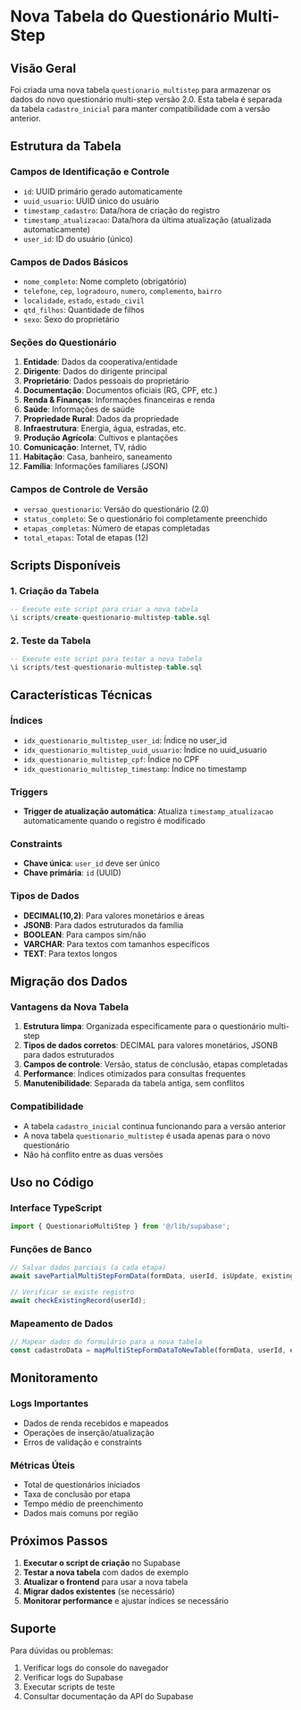 # Nova Tabela do Questionário Multi-Step

## Visão Geral

Foi criada uma nova tabela `questionario_multistep` para armazenar os dados do novo questionário multi-step versão 2.0. Esta tabela é separada da tabela `cadastro_inicial` para manter compatibilidade com a versão anterior.

## Estrutura da Tabela

### Campos de Identificação e Controle
- `id`: UUID primário gerado automaticamente
- `uuid_usuario`: UUID único do usuário
- `timestamp_cadastro`: Data/hora de criação do registro
- `timestamp_atualizacao`: Data/hora da última atualização (atualizada automaticamente)
- `user_id`: ID do usuário (único)

### Campos de Dados Básicos
- `nome_completo`: Nome completo (obrigatório)
- `telefone`, `cep`, `logradouro`, `numero`, `complemento`, `bairro`
- `localidade`, `estado`, `estado_civil`
- `qtd_filhos`: Quantidade de filhos
- `sexo`: Sexo do proprietário

### Seções do Questionário
1. **Entidade**: Dados da cooperativa/entidade
2. **Dirigente**: Dados do dirigente principal
3. **Proprietário**: Dados pessoais do proprietário
4. **Documentação**: Documentos oficiais (RG, CPF, etc.)
5. **Renda & Finanças**: Informações financeiras e renda
6. **Saúde**: Informações de saúde
7. **Propriedade Rural**: Dados da propriedade
8. **Infraestrutura**: Energia, água, estradas, etc.
9. **Produção Agrícola**: Cultivos e plantações
10. **Comunicação**: Internet, TV, rádio
11. **Habitação**: Casa, banheiro, saneamento
12. **Família**: Informações familiares (JSON)

### Campos de Controle de Versão
- `versao_questionario`: Versão do questionário (2.0)
- `status_completo`: Se o questionário foi completamente preenchido
- `etapas_completas`: Número de etapas completadas
- `total_etapas`: Total de etapas (12)

## Scripts Disponíveis

### 1. Criação da Tabela
```sql
-- Execute este script para criar a nova tabela
\i scripts/create-questionario-multistep-table.sql
```

### 2. Teste da Tabela
```sql
-- Execute este script para testar a nova tabela
\i scripts/test-questionario-multistep-table.sql
```

## Características Técnicas

### Índices
- `idx_questionario_multistep_user_id`: Índice no user_id
- `idx_questionario_multistep_uuid_usuario`: Índice no uuid_usuario
- `idx_questionario_multistep_cpf`: Índice no CPF
- `idx_questionario_multistep_timestamp`: Índice no timestamp

### Triggers
- **Trigger de atualização automática**: Atualiza `timestamp_atualizacao` automaticamente quando o registro é modificado

### Constraints
- **Chave única**: `user_id` deve ser único
- **Chave primária**: `id` (UUID)

### Tipos de Dados
- **DECIMAL(10,2)**: Para valores monetários e áreas
- **JSONB**: Para dados estruturados da família
- **BOOLEAN**: Para campos sim/não
- **VARCHAR**: Para textos com tamanhos específicos
- **TEXT**: Para textos longos

## Migração dos Dados

### Vantagens da Nova Tabela
1. **Estrutura limpa**: Organizada especificamente para o questionário multi-step
2. **Tipos de dados corretos**: DECIMAL para valores monetários, JSONB para dados estruturados
3. **Campos de controle**: Versão, status de conclusão, etapas completadas
4. **Performance**: Índices otimizados para consultas frequentes
5. **Manutenibilidade**: Separada da tabela antiga, sem conflitos

### Compatibilidade
- A tabela `cadastro_inicial` continua funcionando para a versão anterior
- A nova tabela `questionario_multistep` é usada apenas para o novo questionário
- Não há conflito entre as duas versões

## Uso no Código

### Interface TypeScript
```typescript
import { QuestionarioMultiStep } from '@/lib/supabase';
```

### Funções de Banco
```typescript
// Salvar dados parciais (a cada etapa)
await savePartialMultiStepFormData(formData, userId, isUpdate, existingUuid);

// Verificar se existe registro
await checkExistingRecord(userId);
```

### Mapeamento de Dados
```typescript
// Mapear dados do formulário para a nova tabela
const cadastroData = mapMultiStepFormDataToNewTable(formData, userId, existingUuid, isUpdate);
```

## Monitoramento

### Logs Importantes
- Dados de renda recebidos e mapeados
- Operações de inserção/atualização
- Erros de validação e constraints

### Métricas Úteis
- Total de questionários iniciados
- Taxa de conclusão por etapa
- Tempo médio de preenchimento
- Dados mais comuns por região

## Próximos Passos

1. **Executar o script de criação** no Supabase
2. **Testar a nova tabela** com dados de exemplo
3. **Atualizar o frontend** para usar a nova tabela
4. **Migrar dados existentes** (se necessário)
5. **Monitorar performance** e ajustar índices se necessário

## Suporte

Para dúvidas ou problemas:
1. Verificar logs do console do navegador
2. Verificar logs do Supabase
3. Executar scripts de teste
4. Consultar documentação da API do Supabase
